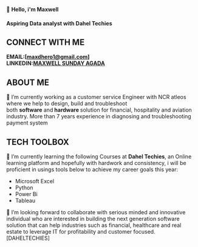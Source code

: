 👋 <b>Hello, i'm Maxwell</b>
#### Aspiring Data analyst with <b>Dahel Techies</b>
## CONNECT WITH ME
<b>EMAIL:[maxdhero1@gmail.com]</b> </br>
<b>LINKEDIN:[MAXWELL SUNDAY AGADA](https://www.linkedin.com/in/maxwell-agada-76217a155/)</b> </br>


## ABOUT ME
 🔭 I’m currently working as a customer service Engineer with NCR atleos where we help to design, build and troubleshoot </br>both <b>software</b> and<b> hardware </b> solution for financial, hospitality and aviation industry. More than 7 years experience in diagnosing and troubleshooting payment system
 
## TECH TOOLBOX 
<p>
🌱 I’m currently learning the following Courses at <b>Dahel Techies</b>, an Online learning platform and hopefully with hardwork and consistency, i will be proficient in usings tools below to achieve my career goals this year:
</p>

- Microsoft Excel
- Python
- Power Bi
- Tableau

👯 I’m looking forward to collaborate with serious minded and innovative individual who are interested in building the next generation software solution that can help industries such as financial, healthcare and real estate to leverage IT for profitability and customer focused.
[DAHELTECHIES]

